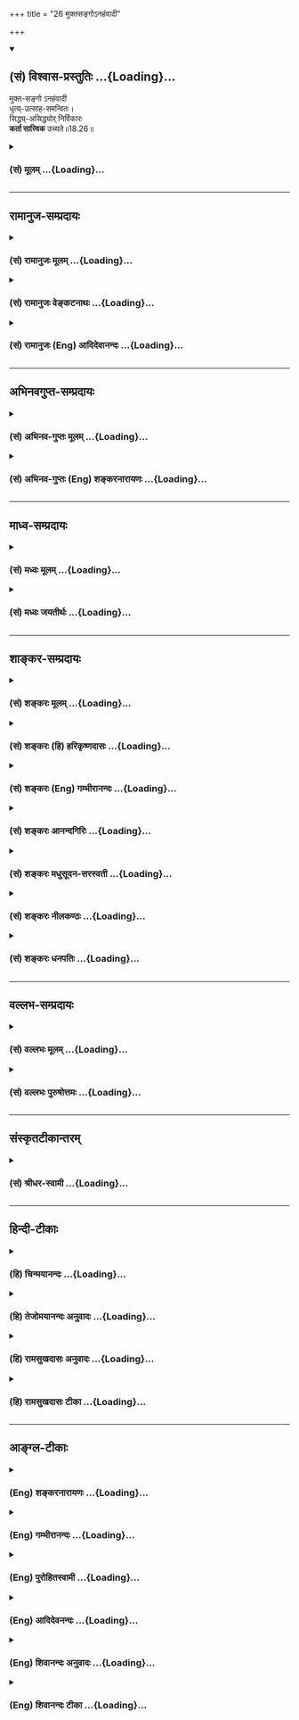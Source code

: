 +++
title = "26 मुक्तसङ्गोऽनहंवादी"

+++
<div class="js_include" newlevelforh1="2" title="(सं) विश्वास-प्रस्तुतिः" unfilled url="/mahAbhAratam/shlokashaH/06-bhIShma-parva/03-bhagavad-gItA-parva/saMskRtam/vishvAsa-prastutiH/18_moxa-saMnyAsa-yogaH/26_muktasango-nahaMv.md">
<details open><summary><h2>(सं) विश्वास-प्रस्तुतिः ...{Loading}...</h2></summary>

मुक्त-सङ्गो ऽनहंवादी  
धृत्य्-उत्साह-समन्वितः।  
सिद्ध्य्-असिद्ध्योर् निर्विकारः  
**कर्ता सात्त्विक** उच्यते॥18.26॥
</details>
</div>
<div class="js_include collapsed" newlevelforh1="3" title="(सं) मूलम्" unfilled url="/mahAbhAratam/shlokashaH/06-bhIShma-parva/03-bhagavad-gItA-parva/saMskRtam/mUlam/18_moxa-saMnyAsa-yogaH/26_muktasango-nahaMv.md">
<details><summary><h3>(सं) मूलम् ...{Loading}...</h3></summary>

मुक्तसङ्गोऽनहंवादी धृत्युत्साहसमन्वितः।  
सिद्ध्यसिद्ध्योर्निर्विकारः कर्ता सात्त्विक उच्यते।।18.26।।
</details>
</div>


_________________
## रामानुज-सम्प्रदायः
<div class="js_include collapsed" newlevelforh1="3" title="(सं) रामानुजः मूलम्" unfilled url="/mahAbhAratam/shlokashaH/06-bhIShma-parva/03-bhagavad-gItA-parva/saMskRtam/rAmAnujaH/mUlam/18_moxa-saMnyAsa-yogaH/26_muktasango-nahaMv.md">
<details><summary><h3>(सं) रामानुजः मूलम् ...{Loading}...</h3></summary>

।।18.26।।**मुक्तसङ्गः** फलसङ्गरहितः; **अनहंवादी** कर्तृत्वाभिमानरहितः
**धृत्युत्साहसमन्वितः;** आरब्धे कर्मणि यावत्कर्मसमाप्त्यवर्जनीयदुःखधारणं
धृतिः; उत्साहः उद्युक्तचेतस्त्वम्; ताभ्यां समन्वितः **सिद्ध्यसिद्ध्योः
निर्विकारः** युद्धादौ कर्मणि तदुपकरणभूतद्रव्यार्जनादिषु च
सिद्ध्यसिद्ध्योः अविकृचित्तः **कर्ता सात्त्विक उच्यते।**

</details>
</div>
<div class="js_include collapsed" newlevelforh1="3" title="(सं) रामानुजः वेङ्कटनाथः" unfilled url="/mahAbhAratam/shlokashaH/06-bhIShma-parva/03-bhagavad-gItA-parva/saMskRtam/rAmAnujaH/venkaTanAthaH/18_moxa-saMnyAsa-yogaH/26_muktasango-nahaMv.md">
<details><summary><h3>(सं) रामानुजः वेङ्कटनाथः ...{Loading}...</h3></summary>

  
  
।।18.26।। अनहंवादी इत्यनेन कर्तृत्वाभिमानरूपसङ्गस्य
पृथङ्निषेधात्मुक्तसङ्गः इत्यत्र सङ्गशब्दः सङ्कुचितविषय इत्याह --
फलसङ्गरहित इति। तत एव कर्मणि स्वकीयतानुसन्धानरूपसङ्गोऽपि प्रतिषिद्धः।
अहंवदनशीलोऽहंवादी; तदन्योऽनहंवादी; तत्र मनःपूर्वा हि
वागित्यभिप्रायेणाऽऽहकर्तृत्वाभिमानरहित इति। कर्तृत्वस्य
विविच्यमानत्वात्तदुपयुक्ता धृतिरिह विवक्षितेत्याहआरब्ध इति।
प्रयत्नरूपस्योत्साहस्य कर्तृशब्देनैव सिद्धत्वाद्राजसादिकर्तृसाधारण्याच्च
विशेषविवक्षामाह -- उद्युक्तचेतस्त्वमिति। मुक्तसङ्गः इत्यनेन
स्वर्गादिफलसङ्गनिवृत्तेरुक्तत्वात्सिद्ध्यसिद्ध्योर्निर्विकारः इत्यस्य
दृष्टफलविषयतामाहयुद्धादाविति। मुक्तसङ्गत्वफलं वा निर्विकारत्वम्।  
  

</details>
</div>
<div class="js_include collapsed" newlevelforh1="3" title="(सं) रामानुजः (Eng) आदिदेवानन्दः" unfilled url="/mahAbhAratam/shlokashaH/06-bhIShma-parva/03-bhagavad-gItA-parva/saMskRtam/rAmAnujaH/english/AdidevAnandaH/18_moxa-saMnyAsa-yogaH/26_muktasango-nahaMv.md">
<details><summary><h3>(सं) रामानुजः (Eng) आदिदेवानन्दः ...{Loading}...</h3></summary>

18.26 'Muktasangah' is one who is free from attachment to fruits.
'Anahamvadi' is one who is devoid of the feeling of being the agent. He is endued with 'steadiness and zeal.' 'Steadiness' is perseverance in regard to an act that has been begun in spite of the pain that is inevitable till the completion of the work. 'Zeal' is the possession of an active mind. One who is enduded with these, and whose mind remains firm, untouched by success and failure in war etc., and also in gathering the material reisities for the work on hand - such an agent is, of Sattvika nature.

</details>
</div>


_________________
## अभिनवगुप्त-सम्प्रदायः
<div class="js_include collapsed" newlevelforh1="3" title="(सं) अभिनव-गुप्तः मूलम्" unfilled url="/mahAbhAratam/shlokashaH/06-bhIShma-parva/03-bhagavad-gItA-parva/saMskRtam/abhinava-guptaH/mUlam/18_moxa-saMnyAsa-yogaH/26_muktasango-nahaMv.md">
<details><summary><h3>(सं) अभिनव-गुप्तः मूलम् ...{Loading}...</h3></summary>

।।18.26 -- 18.28।। मुक्तसङ्ग इत्यादि तामस उच्यते इत्यन्तम्। अहं कर्ता इति
न वदन्; तच्छीलः; तद्धर्मा +++(N तद्धर्मः )+++ ; तत्साधुकारी वा यो न +++(S न यो
भवति ;N;K omit न )+++ भवति इति अनहंवादी इति। अनेन णिनिना
व्यवहारमात्रसंवृत्तिवशेन योगिनोऽपि अहं करोमि इति वचो न निषिद्धम्।
हर्षशोकान्वितः; सिद्ध्यसिद्ध्योः। निकृतिः नैर्घृण्यम्।

</details>
</div>
<div class="js_include collapsed" newlevelforh1="3" title="(सं) अभिनव-गुप्तः (Eng) शङ्करनारायणः" unfilled url="/mahAbhAratam/shlokashaH/06-bhIShma-parva/03-bhagavad-gItA-parva/saMskRtam/abhinava-guptaH/english/shankaranArAyaNaH/18_moxa-saMnyAsa-yogaH/26_muktasango-nahaMv.md">
<details><summary><h3>(सं) अभिनव-गुप्तः (Eng) शङ्करनारायणः ...{Loading}...</h3></summary>

18.26 See Comment under 18.28

</details>
</div>


_________________
## माध्व-सम्प्रदायः
<div class="js_include collapsed" newlevelforh1="3" title="(सं) मध्वः मूलम्" unfilled url="/mahAbhAratam/shlokashaH/06-bhIShma-parva/03-bhagavad-gItA-parva/saMskRtam/madhvaH/mUlam/18_moxa-saMnyAsa-yogaH/26_muktasango-nahaMv.md">
<details><summary><h3>(सं) मध्वः मूलम् ...{Loading}...</h3></summary>

।।18.26।। Sri Madhvacharya did not comment on this sloka.,

</details>
</div>
<div class="js_include collapsed" newlevelforh1="3" title="(सं) मध्वः जयतीर्थः" unfilled url="/mahAbhAratam/shlokashaH/06-bhIShma-parva/03-bhagavad-gItA-parva/saMskRtam/madhvaH/jayatIrthaH/18_moxa-saMnyAsa-yogaH/26_muktasango-nahaMv.md">
<details><summary><h3>(सं) मध्वः जयतीर्थः ...{Loading}...</h3></summary>

।।18.26।। Sri Jayatirtha did not comment on this sloka.  
  

</details>
</div>


_________________
## शाङ्कर-सम्प्रदायः
<div class="js_include collapsed" newlevelforh1="3" title="(सं) शङ्करः मूलम्" unfilled url="/mahAbhAratam/shlokashaH/06-bhIShma-parva/03-bhagavad-gItA-parva/saMskRtam/shankaraH/mUlam/18_moxa-saMnyAsa-yogaH/26_muktasango-nahaMv.md">
<details><summary><h3>(सं) शङ्करः मूलम् ...{Loading}...</h3></summary>

।।18.26।। --,**मुक्तसङ्गः** मुक्तः परित्यक्तः सङ्गः येन सः मुक्तसङ्गः;
**अनहंवादी** न अहंवदनशीलः; **धृत्युत्साहसमन्वितः** धृतिः धारणम् उत्साहः
उद्यमः ताभ्यां समन्वितः संयुक्तः धृत्युत्साहसमन्वितः;
**सिद्ध्यसिद्ध्योः** क्रियमाणस्य कर्मणः फलसिद्धौ असिद्धौ च
सिद्ध्यसिद्ध्योः **निर्विकारः;** केवलं शास्त्रप्रमाणेन प्रयुक्तः न
फलरागादिना यः सः निर्विकारः उच्यते। एवंभूतः **कर्ता** यः सः **सात्त्विकः
उच्यते**।।

</details>
</div>
<div class="js_include collapsed" newlevelforh1="3" title="(सं) शङ्करः (हि) हरिकृष्णदासः" unfilled url="/mahAbhAratam/shlokashaH/06-bhIShma-parva/03-bhagavad-gItA-parva/saMskRtam/shankaraH/hindI/harikRShNadAsaH/18_moxa-saMnyAsa-yogaH/26_muktasango-nahaMv.md">
<details><summary><h3>(सं) शङ्करः (हि) हरिकृष्णदासः ...{Loading}...</h3></summary>

।।18.26।। जो कर्ता मुक्तसङ्ग है -- जिसने आसक्तिका त्याग कर दिया है; जो
निरहंवादी है -- जिसका मैं कर्ता हूँ ऐसे कहनेका स्वभाव नहीं रह गया है; जो
धृति और उत्साहसे युक्त है -- धृति यानी धारणाशक्ति,और उत्साह यानी उद्यम
-- इन दोनोंसे जो युक्त है; तथा जो किये हुए कर्मके फलकी सिद्धि होने या न
होनेमें निर्विकार है। जो ऐसा कर्ता है; वह सात्त्विक कहा जाता है। जो केवल
शास्त्रप्रमाणसे ही कर्ममें प्रयुक्त होता है; फलेच्छा या आसक्ति आदिसे
नहीं; वह निर्विकार कहा जाता है।

</details>
</div>
<div class="js_include collapsed" newlevelforh1="3" title="(सं) शङ्करः (Eng) गम्भीरानन्दः" unfilled url="/mahAbhAratam/shlokashaH/06-bhIShma-parva/03-bhagavad-gItA-parva/saMskRtam/shankaraH/english/gambhIrAnandaH/18_moxa-saMnyAsa-yogaH/26_muktasango-nahaMv.md">
<details><summary><h3>(सं) शङ्करः (Eng) गम्भीरानन्दः ...{Loading}...</h3></summary>

18.26 Karta, the agent; who is mukta-sangah, free from attachment-one by
whom attachment has been given up; anahamvadi, not egotisic, not given
to asserting his ego; dhrti-utsaha-samanvitah, endowed with fortitude
and diligenc; and nirvikarah, unperturbed; siddhi-asiddhyoh, by success
and failure, in the fruition and non-fruition of any action
under-taken-led only by the authority of the scriptures, not by
attachment to results etc. \[Etc. stands for attachment to work.\];-the
agent who is such, he is ucyate, said to be; sattvikah, possessed of
sattva.

</details>
</div>
<div class="js_include collapsed" newlevelforh1="3" title="(सं) शङ्करः आनन्दगिरिः" unfilled url="/mahAbhAratam/shlokashaH/06-bhIShma-parva/03-bhagavad-gItA-parva/saMskRtam/shankaraH/AnandagiriH/18_moxa-saMnyAsa-yogaH/26_muktasango-nahaMv.md">
<details><summary><h3>(सं) शङ्करः आनन्दगिरिः ...{Loading}...</h3></summary>

।।18.26।। इदानीं कर्तृत्रैविध्यं ब्रुवन्नादौ सात्त्विकं कर्तारं दर्शयति
-- **मुक्तेति।** सङ्गो नाम फलाभिसन्धिर्बा कर्तृत्वाभिमानो वा;
नाहंवदनशीलः कर्ताहमिति वदनशीलो न भवतीत्यर्थः। धारणं धैर्यम्। क्रियमाणस्य
कर्मणो यदि फलानभिसन्धिस्तर्हि नानुष्ठानविश्रम्भः संभवेदित्याशङ्क्याह --
**केवलमिति।** फलरागादिनेत्यादिशब्देन कर्मरागो गृह्यते। अयुक्त इति
च्छेदः।

</details>
</div>
<div class="js_include collapsed" newlevelforh1="3" title="(सं) शङ्करः मधुसूदन-सरस्वती" unfilled url="/mahAbhAratam/shlokashaH/06-bhIShma-parva/03-bhagavad-gItA-parva/saMskRtam/shankaraH/madhusUdana-sarasvatI/18_moxa-saMnyAsa-yogaH/26_muktasango-nahaMv.md">
<details><summary><h3>(सं) शङ्करः मधुसूदन-सरस्वती ...{Loading}...</h3></summary>

।।18.26।। इदानीं त्रिविधः कर्तोच्यते -- मुक्तसङ्ग इति।
मुक्तसङ्गस्त्यक्तफलाभिसन्धिः; अनहंवादी कर्ताहमिति वदनशीलो न भवति
स्वगुणश्लाघाविहीनो वा; धृतिर्विघ्नाद्युपस्थितावपि प्रारब्धापरित्यागो
हेतुरन्तःकरणवृत्तिविशेषः; धैर्यं उत्साह इदमहं करिष्याम्येवेति
निश्चयात्मिका बुद्धिर्धृतिहेतुभूता ताभ्यां संयुक्तो धृत्युत्साहसमन्वितः;
कर्मणः क्रियमाणस्य फलस्य सिद्धावसिद्धौ च हर्षशोकाभ्यां हेतुभ्यां यो
विकारो वदनविकासम्लानत्वादिस्तेन रहितः सिद्ध्यसिद्ध्योर्निर्विकारः केवलं
शास्त्रप्रमाणप्रयुक्तो न फलरागेण; अत एवंभूतः कर्ता सात्त्विक उच्यते।

</details>
</div>
<div class="js_include collapsed" newlevelforh1="3" title="(सं) शङ्करः नीलकण्ठः" unfilled url="/mahAbhAratam/shlokashaH/06-bhIShma-parva/03-bhagavad-gItA-parva/saMskRtam/shankaraH/nIlakaNThaH/18_moxa-saMnyAsa-yogaH/26_muktasango-nahaMv.md">
<details><summary><h3>(सं) शङ्करः नीलकण्ठः ...{Loading}...</h3></summary>

।।18.26।। कर्तृत्रैविध्यमाह -- **मुक्तेत्यादिना।**
मुक्तसङ्गस्त्यक्ताभिनिवेशः। अनहंवादी पूर्वोक्ताहंकारोक्तिरहितः।
धृतिर्धैर्यम्। उत्साहः साधयिष्याम्येवेति बुद्धिनिश्चयः ताभ्यां समन्वितः।
सिद्ध्यसिद्ध्योः कर्मण आरब्धस्येति शेषः। निर्विकारो हर्षविषादशून्यः
कर्ता सात्त्विक उच्यते।

</details>
</div>
<div class="js_include collapsed" newlevelforh1="3" title="(सं) शङ्करः धनपतिः" unfilled url="/mahAbhAratam/shlokashaH/06-bhIShma-parva/03-bhagavad-gItA-parva/saMskRtam/shankaraH/dhanapatiH/18_moxa-saMnyAsa-yogaH/26_muktasango-nahaMv.md">
<details><summary><h3>(सं) शङ्करः धनपतिः ...{Loading}...</h3></summary>

।।18.26।। अधुना कर्तृत्रैविध्यं विभजन्नादौ सात्त्विकं कर्तारमाह --
मुक्तसङ्गो मुक्तः परित्यक्तः सङ्गः फलाभिसंधिर्येन सः अनहंवादी
नाहंवदनशीलः कर्ताहमेतादृशगुणसंपन्नः सर्वोत्तम इति वदनशीलो न भवति।
धृतिर्विघ्नाद्युपस्थानेऽपि कायादेर्धारणं धैर्यमिति यावत्। उत्साह
उद्यमस्ताभ्यां सम्यगन्वितः कदापि कथमपि धृत्युत्साहरहितो न भवतीत्यर्थः।
सिद्य्धसिद्य्धोः क्रियमाणस्य कर्मणः फलसिद्धौ सदसिद्धौ च निर्विकारः
हर्षविषादशून्यः केवलं शास्त्रप्रमाणप्रयुक्तो न फलरागा दिना यः कर्ता स
सात्त्विक उच्यते।

</details>
</div>


_________________
## वल्लभ-सम्प्रदायः
<div class="js_include collapsed" newlevelforh1="3" title="(सं) वल्लभः मूलम्" unfilled url="/mahAbhAratam/shlokashaH/06-bhIShma-parva/03-bhagavad-gItA-parva/saMskRtam/vallabhaH/mUlam/18_moxa-saMnyAsa-yogaH/26_muktasango-nahaMv.md">
<details><summary><h3>(सं) वल्लभः मूलम् ...{Loading}...</h3></summary>

।।18.26।। कर्तुस्त्रैविध्यमाह -- मुक्तसङ्ग इति। मुक्तः सङ्गः फलादिविषयको
येन अनहंवादी कर्तृत्वाभिमानरहितः कर्मसिद्ध्यसिद्ध्योर्निर्विकारः
सात्त्विक उच्यते कर्तेति। साङ्ख्ययोगसारमुपदिशन्वक्ति भगवान् त्वमपि तथा
भवेत्यभिप्रायेण।

</details>
</div>
<div class="js_include collapsed" newlevelforh1="3" title="(सं) वल्लभः पुरुषोत्तमः" unfilled url="/mahAbhAratam/shlokashaH/06-bhIShma-parva/03-bhagavad-gItA-parva/saMskRtam/vallabhaH/puruShottamaH/18_moxa-saMnyAsa-yogaH/26_muktasango-nahaMv.md">
<details><summary><h3>(सं) वल्लभः पुरुषोत्तमः ...{Loading}...</h3></summary>

  
  
।।18.26।। कर्म निरूप्य कर्तारं त्रिविधमाह -- मुक्तसङ्ग इति। मुक्तसङ्गः
त्यक्तासक्तिः; अनहंवादी साभिमानोक्तिशून्यः; धृत्युत्साहसमन्वितः
धृतिर्धैर्यं दुःखादिसहनरूपम्; उत्साहः उत्तमत्वज्ञानेनोद्यमस्ताभ्यां
समन्वितो युक्तः; सिद्ध्यसिद्ध्योः कृतकर्मफलाफलयोर्निर्विकारः
हर्षविषादरहितः; एतादृशः कर्त्ता सात्त्विक उच्यते।  
  

</details>
</div>


_________________
## संस्कृतटीकान्तरम्
<div class="js_include collapsed" newlevelforh1="3" title="(सं) श्रीधर-स्वामी" unfilled url="/mahAbhAratam/shlokashaH/06-bhIShma-parva/03-bhagavad-gItA-parva/saMskRtam/shrIdhara-svAmI/18_moxa-saMnyAsa-yogaH/26_muktasango-nahaMv.md">
<details><summary><h3>(सं) श्रीधर-स्वामी ...{Loading}...</h3></summary>

।।18.26।। कर्तारं त्रिविधमाह **-- मुक्तसङ्ग इति त्रिभिः।**
मुक्तसङ्गस्त्यक्ताभिनिवेशः; अनहंवादी गर्वोक्तिरहितः; धृतिर्धैर्यम्;
उत्साह उद्यमः; ताभ्यां समन्वितः संयुक्तः; आरब्धस्य कर्मणः सिद्धावसिद्धौ
च निर्विकारो हर्षविषादशून्यः एवंभूतः कर्ता सात्त्विक उच्यते।

</details>
</div>


_________________
## हिन्दी-टीकाः
<div class="js_include collapsed" newlevelforh1="3" title="(हि) चिन्मयानन्दः" unfilled url="/mahAbhAratam/shlokashaH/06-bhIShma-parva/03-bhagavad-gItA-parva/hindI/chinmayAnandaH/18_moxa-saMnyAsa-yogaH/26_muktasango-nahaMv.md">
<details><summary><h3>(हि) चिन्मयानन्दः ...{Loading}...</h3></summary>

।।18.26।। अब तक भगवान् श्रीकृष्ण ने त्रिविध ज्ञान और कर्म का वर्णन किया
था। कर्म का तीसरा अंग है; कर्ता जीव; जो कामना से प्रेरित होकर कर्म में
प्रवृत्त होता है। प्रकृति के तीन गुण हम सबके मानसिक जीवन एवं बौद्धिक
क्षमताओं को प्रभावित करते हैं। स्वाभाविक ही है; कि किसी एक गुण के आधिक्य
या प्राधान्य से हमारे कर्तृत्व में भी समयसमय पर परिवर्तन होता रहता है।
अत यहाँ कर्ता का भी तीन भागों में वर्गीकरण किया गया है। सर्वप्रथम;
भगवान् श्रीकृष्ण सात्त्विक कर्ता का वर्णन करते हैं। मुक्तसंग और अनहंवादी
ये दो विशेषण सात्त्विक कर्ता के हैं। जो पुरुष कर्म के फल; जगत् की
वस्तुओं तथा व्यक्तियों से आसक्ति रहित है; वह सात्त्विक कर्ता है। वह
जानता है कि स्वयं से भिन्न किसी भी वस्तु में वह सुख नहीं है; जो उसके
जीवन को पूर्ण और कृतार्थ कर सके। इसलिए वह किसी में आसक्ति नहीं रखता।
अहंवादी का अर्थ है वह पुरुष; जो अपनी उपलब्धियों और सफलताओं का कर्ता
स्वयं को ही मानकर सदैव गर्वयुक्त भाषण करता है; परन्तु सात्त्विक पुरुष
में यह अहंमन्यता नहीं होती; क्योंकि उसका यह दृढ़ एवं निश्चयात्मक ज्ञान
होता है कि कोई भी उपलब्धि एक अकेले पुरुष की कभी नहीं हो सकती। ईश्वर
प्रदत्त क्षमताएं; प्राकृतिक नियम तथा अन्य जनों के सहयोग से ही सफलता
सम्पादित की जा सकती है। इस ज्ञान के कारण उसे कभी यह गर्व नहीं होता कि
उसने कोई अभूतपूर्व कार्य किया है। वह अपने अहंकार को ईश्वर के चरणों में
समर्पित कर देता है। ऐसे मुक्तसंग और अनहंवादी पुरुष में असीम धैर्य और
कार्य के प्रति उत्साह होता है। धृति मनुष्य की वह क्षमता है; जिसके कारण
कार्य करने में कितने ही विघ्न और कठिनाइयाँ आने पर भी; मनुष्य साहस के साथ
उनका सामना करते हुए अपने लक्ष्य तक पहुँचता है। वह प्रयत्नशील पुरुष सदा
सफलता के मार्ग पर उत्साह के साथ आगे बढ़ता जाता है। सात्त्विक कर्ता का
विशेष गुण है; कार्य की सिद्धिअसिद्धि में हर्ष शोकादि विकारों से मुक्त
रहना। इस सन्दर्भ में; मुझे जिस उदाहरण का स्मरण होता है; वह चिकित्सालय
में कार्य करती हुई लगनशील परिचारिका का है। उसे सामान्यत किसी रोगी से
आसक्ति नहीं होती उसे यह अभिमान नहीं होता कि वह स्वयं रोगी का उपचार कर
रही है; क्योंकि वस्तुत वह कार्य चिकित्सक का होता है। धैर्य और उत्साह के
बिना वह अपने सेवा कार्य को सतत नहीं कर सकती। और उसी प्रकार; उसे उपचार की
सफलता या विफलता के विषय में अनावश्यक चिन्ता नहीं होती। रोगी के स्वस्थ हो
जाने अथवा उसकी मृत्यु हो जाने से वह परिचारिका अति हर्षित या अति दुखी
नहीं हो जाती। वह जानती है कि चिकित्सालय तो सफलता और विफलता तथा जन्म और
मृत्यु का क्षेत्र है। वह तटस्थ भाव से अपने सेवा कार्य में रत रहती
है। उपर्युक्त गुणों से सम्पन्न पुरुष सात्त्विक कर्ता कहा जाता है। ऐसा
पुरुष अपने कार्य क्षेत्र में अपनी समस्त क्षमताओं का सम्पूर्ण सदुपयोग
करता है; क्योंकि आसक्ति आदि भावांे में उसकी शक्तियों का वृथा अपव्यय नहीं
होता। स्वाभाविक ही है कि ऐसे सात्त्विक कर्ता को चिरस्थायी सफलता प्राप्त
होती है और उसके कार्यों से जगत् का भी कल्याण होता है। सात्त्विक कर्ता को
यह विवेक होता है कि शरीर; मन और बुद्धि उपाधियाँ चैतन्यस्वरूप आत्मा के
सम्बन्ध से ही अपना कार्य करने में सक्षम होकर जगत् की सेवा कर सकती हैं।
चैतन्य के बिना वे घर के एक कोने में रखी छड़ी की तरह असहाय रहती
हैं। परमात्मा के पावन संकल्प की अभिव्यक्ति के लिए बुद्धि की क्षमता; हृदय
का सौन्दर्य और शरीर की सार्मथ्य आदि सभी माध्यम हैं। अत; यदि इन उपाधियों
में सामञ्जस्य न हो; तो आत्मा की अभिव्यक्ति अपने शुद्ध स्वरूप में नहीं हो
सकती। सात्त्विक कर्ता को अपने आत्मस्वरूप का सदैव भान बना रहता है।

</details>
</div>
<div class="js_include collapsed" newlevelforh1="3" title="(हि) तेजोमयानन्दः अनुवादः" unfilled url="/mahAbhAratam/shlokashaH/06-bhIShma-parva/03-bhagavad-gItA-parva/hindI/tejomayAnandaH/anuvAdaH/18_moxa-saMnyAsa-yogaH/26_muktasango-nahaMv.md">
<details><summary><h3>(हि) तेजोमयानन्दः अनुवादः ...{Loading}...</h3></summary>

।।18.26।। जो कर्ता संगरहित, अहंमन्यता से रहित, धैर्य और उत्साह से युक्त
एवं कार्य की सिद्धि (सफलता) और असिद्धि (विफलता) में निर्विकार रहता है,
वह कर्ता सात्त्विक कहा जाता है।।

</details>
</div>
<div class="js_include collapsed" newlevelforh1="3" title="(हि) रामसुखदासः अनुवादः" unfilled url="/mahAbhAratam/shlokashaH/06-bhIShma-parva/03-bhagavad-gItA-parva/hindI/rAmasukhadAsaH/anuvAdaH/18_moxa-saMnyAsa-yogaH/26_muktasango-nahaMv.md">
<details><summary><h3>(हि) रामसुखदासः अनुवादः ...{Loading}...</h3></summary>

।।18.26।। जो कर्ता रागरहित, अनहंवादी, धैर्य और उत्साहयुक्त तथा सिद्धि और
असिद्धिमें निर्विकार है, वह सात्त्विक कहा जाता है।

</details>
</div>
<div class="js_include collapsed" newlevelforh1="3" title="(हि) रामसुखदासः टीका" unfilled url="/mahAbhAratam/shlokashaH/06-bhIShma-parva/03-bhagavad-gItA-parva/hindI/rAmasukhadAsaH/TIkA/18_moxa-saMnyAsa-yogaH/26_muktasango-nahaMv.md">
<details><summary><h3>(हि) रामसुखदासः टीका ...{Loading}...</h3></summary>

।।18.26।।***व्याख्या --***  **मुक्तसङ्गः --** जैसे साङ्ख्ययोगीका
कर्मोंके साथ राग नहीं होता; ऐसे सात्त्विक कर्ता भी रागरहित होता
है। कामना; वासना; आसक्ति; स्पृहा; ममता आदिसे अपना सम्बन्ध जोड़नेके कारण
ही वस्तु; व्यक्ति; पदार्थ; परिस्थिति; घटना आदिमें आसक्ति लिप्तता होती
है। सात्त्विक कर्ता इस लिप्ततासे सर्वथा रहित होता है।**अनहंवादी --**
पदार्थ; वस्तु; परिस्थिति आदिको लेकर अपनेमें जो एक विशेषताका अनुभव करना
है -- यह अहंवदनशीलता है। यह अहंवदनशीलता आसुरीसम्पत्ति होनेसे अत्यन्त
निकृष्ट है। सात्त्विक कर्तामें यह अहंवदनशीलता; अभिमान तो रहता ही नहीं;
प्रत्युत मैं इन चीजोंका त्यागी हूँ; मेरेमें यह अभिमान नहीं है; मैं
निर्विकार हूँ; मैं सम हूँ; मैं सर्वथा निष्काम हूँ; मैं संसारके सम्बन्धसे
रहित हूँ -- इस तरहके अहंभावका भी उसमें अभाव रहता
है।**धृत्युत्साहसमन्वितः --** कर्तव्यकर्म करते हुए विघ्नबाधाएँ आ जायँ;
उस कर्मका परिणाम ठीक न निकले; लोगोंमें निन्दा हो जाय; तो भी विघ्नबाधा
आदि न आनेपर जैसा धैर्य रहता है; वैसा ही धैर्य विघ्नबाधा आनेपर भी
नित्यनिरन्तर बना रहे -- इसका नाम धृति है और सफलताहीसफलता मिलती चली जाय;
उन्नति होती चली जाय; लोगोंमें मान; आदर; महिमा आदि बढ़ते चले जायँ -- ऐसी
स्थितिमें मनुष्यके मनमें जैसी उम्मेदवारी; सफलताके प्रति उत्साह रहता है;
वैसी ही उम्मेदवारी इससे विपरीत अर्थात् असफलता; अवनति; निन्दा आदि हो
जानेपर भी बनी रहे -- इसका नाम उत्साह है। सात्त्विक कर्ता इस प्रकारकी
धृति और उत्साहसे युक्त रहता है।**सिद्ध्यसिद्ध्योर्निर्विकारः --** सिद्धि
और असिद्धिमें अपनेमें कुछ भी विकार न आये; अपनेपर कुछ भी असर न पड़े
अर्थात् कार्य ठीक तरहसे साङ्गोपाङ्ग पूर्ण हो जाय अथवा पूरा उद्योग करते
हुए अपनी शक्ति; समझ; समय; सामर्थ्य आदिको पूरा लगाते हुए भी कार्य पूरा न
हो फल प्राप्त हो अथवा न हो; तो भी अपने अन्तःकरणमें प्रसन्नता और खिन्नता;
हर्ष और शोकका न होना ही सिद्धिअसिद्धिमें निर्विकार रहना है।**कर्ता
सात्त्विक उच्यते --** ऐसा आसक्ति तथा अहंकारसे रहित; धैर्य तथा उत्साहसे
युक्त और सिद्धिअसिद्धिमें निर्विकार कर्ता सात्त्विक कहा जाता है। इस
श्लोकमें छः बातें बतायी गयी हैं -- सङ्ग; अहंवदनशीलता; धृति; उत्साह;
सिद्धि और असिद्धि। इनमेंसे पहली दो बातोंसे रहित; बीचकी दो बातोंसे युक्त
और अन्तकी दो बातोंमें निर्विकार रहनेके लिये कहा गया है।  
  
***सम्बन्ध --***  अब राजस कर्ताके लक्षण बताते हैं।

</details>
</div>


_________________
## आङ्ग्ल-टीकाः
<div class="js_include collapsed" newlevelforh1="3" title="(Eng) शङ्करनारायणः" unfilled url="/mahAbhAratam/shlokashaH/06-bhIShma-parva/03-bhagavad-gItA-parva/english/shankaranArAyaNaH/18_moxa-saMnyAsa-yogaH/26_muktasango-nahaMv.md">
<details><summary><h3>(Eng) शङ्करनारायणः ...{Loading}...</h3></summary>

18.26. The agent who is free from attachment; who does not make any speech of egoism; who is full of contentment and enthusiasm; and who does not change \[mentally\] in success or in failure-that agent is said to be of the Sattva (Strand) nature.

</details>
</div>
<div class="js_include collapsed" newlevelforh1="3" title="(Eng) गम्भीरानन्दः" unfilled url="/mahAbhAratam/shlokashaH/06-bhIShma-parva/03-bhagavad-gItA-parva/english/gambhIrAnandaH/18_moxa-saMnyAsa-yogaH/26_muktasango-nahaMv.md">
<details><summary><h3>(Eng) गम्भीरानन्दः ...{Loading}...</h3></summary>

18.26 \[Ast. introduces this verse with 'Idanim kartrbhedah ucyate, Now is being stated the distinctions among the agents.'-Tr.\] The agent who is free from attachment \[Attachment to results or the idea of agentship.\], not egotistic, endowed with fortitude and diligence, and unperturbed by success and failure is said to be possessed of sattva.

</details>
</div>
<div class="js_include collapsed" newlevelforh1="3" title="(Eng) पुरोहितस्वामी" unfilled url="/mahAbhAratam/shlokashaH/06-bhIShma-parva/03-bhagavad-gItA-parva/english/purohitasvAmI/18_moxa-saMnyAsa-yogaH/26_muktasango-nahaMv.md">
<details><summary><h3>(Eng) पुरोहितस्वामी ...{Loading}...</h3></summary>

18.26 But when a man has no sentiment and no personal vanity, when he possesses courage and confidence, cares not whether he succeeds or fails, then his action arises from Purity.

</details>
</div>
<div class="js_include collapsed" newlevelforh1="3" title="(Eng) आदिदेवनन्दः" unfilled url="/mahAbhAratam/shlokashaH/06-bhIShma-parva/03-bhagavad-gItA-parva/english/AdidevanandaH/18_moxa-saMnyAsa-yogaH/26_muktasango-nahaMv.md">
<details><summary><h3>(Eng) आदिदेवनन्दः ...{Loading}...</h3></summary>

18.26 That agent is said to be Sattvika who is free from attachment, who does not make much of himself, who is endued with steadiness and zeal and is untouched by success and failure.

</details>
</div>
<div class="js_include collapsed" newlevelforh1="3" title="(Eng) शिवानन्दः अनुवादः" unfilled url="/mahAbhAratam/shlokashaH/06-bhIShma-parva/03-bhagavad-gItA-parva/english/shivAnandaH/anuvAdaH/18_moxa-saMnyAsa-yogaH/26_muktasango-nahaMv.md">
<details><summary><h3>(Eng) शिवानन्दः अनुवादः ...{Loading}...</h3></summary>

18.26 An agent who is free from attachment, non-egoistic, endowed with firmness and enthusiasm, and unaffected by success or failure, is called Sattvic (pure).

</details>
</div>
<div class="js_include collapsed" newlevelforh1="3" title="(Eng) शिवानन्दः टीका" unfilled url="/mahAbhAratam/shlokashaH/06-bhIShma-parva/03-bhagavad-gItA-parva/english/shivAnandaH/TIkA/18_moxa-saMnyAsa-yogaH/26_muktasango-nahaMv.md">
<details><summary><h3>(Eng) शिवानन्दः टीका ...{Loading}...</h3></summary>

18.26 मुक्तसङ्गः who is free from attachment; अनहंवादी nonegoistic;
धृत्युत्साहसमन्वितः endowed with firmness and enthusiasm;
सिद्ध्यसिद्ध्योः in success or failure; निर्विकारः unaffected; कर्ता an agent; सात्त्विकः Sattvic (pure); उच्यते is called.Commentary A pure agent does his actions with his whole heart without feeling proud at the performance. He looks for the proper time and place and in accordance with the behests of the scriptures determines whether such actions are worth doing or not. He develops courage and a powerful will. He never seeks physical comforts. He is ite prepared to sacrifice his life for a noble cause. He is neither elated by success nor grieved by failure. He always keeps a balanced mind when he does any action. O Arjuna; that man is a pure agent who; while working; exhibits such alities.Siddhi Success attainment of the fruit of action performed.Nirvikarah Unaffected as having been urged to act merely by the authority of the scriptures; not by a desire for the sake of the reward.Now I will tell thee; O Arjuna;
of the characteristics of a passionate agent.

</details>
</div>
